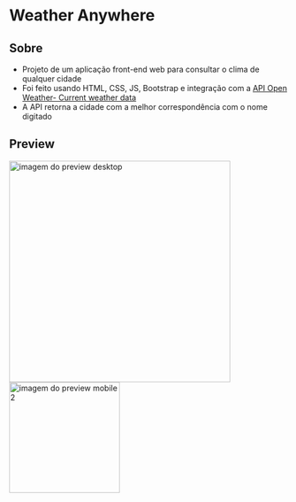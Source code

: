 # Weather Anywhere

## Sobre

- Projeto de um aplicação front-end web para consultar o clima de qualquer cidade
- Foi feito usando HTML, CSS, JS, Bootstrap e integração com a [API Open Weather- Current weather data](https://openweathermap.org/current "Site da API")
- A API retorna a cidade com a melhor correspondência com o nome digitado

## Preview
<img src="https://user-images.githubusercontent.com/100306227/230902110-b7f36f33-37ec-47a6-837e-27022be7808b.png" alt="imagem do preview desktop" width="400"/>
<img src="https://user-images.githubusercontent.com/100306227/230903756-e2198191-95d3-4826-8cbb-114342a88b8d.png" alt="imagem do preview mobile 2" width="200" align="center"/>


